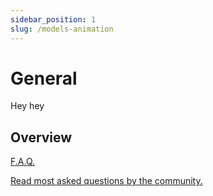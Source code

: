 ```yaml
---
sidebar_position: 1
slug: /models-animation
---
```


# General
Hey hey

## Overview
<section class="destinations">
	<div class="card-content">
		<a href="blog" class="card-header">
			<span>
				F.A.Q.
			</span>
			<p class="card-description">
				Read most asked questions by the community.
			</p>
		</a>		
	</div>
</section>